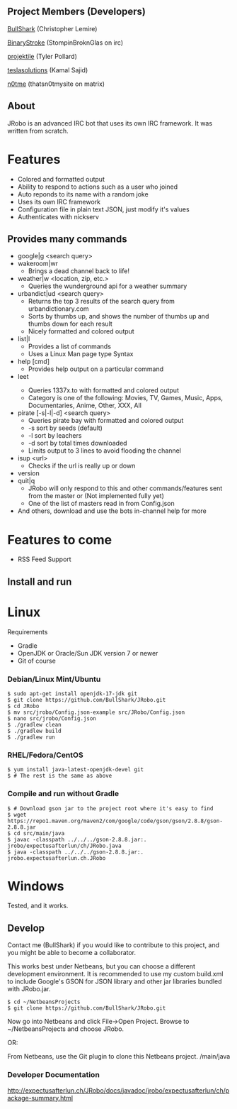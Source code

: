 ## Project Members (Developers)

[BullShark](https://github.com/BullShark "Core Developer") (Christopher Lemire)

[BinaryStroke](https://github.com/BinaryStroke "Developer") (StompinBroknGlas on irc)

[projektile](https://github.com/projektile "Developer") (Tyler Pollard)

[teslasolutions](https://github.com/teslasolution "Developer") (Kamal Sajid)

[n0tme](https://github.com/thatsn0tmysite) (thatsn0tmysite on matrix)

## About

JRobo is an advanced IRC bot that uses its own IRC framework. It was written from scratch.

# Features
 * Colored and formatted output
 * Ability to respond to actions such as a user who joined
 * Auto reponds to its name with a random joke
 * Uses its own IRC framework
 * Configuration file in plain text JSON, just modify it's values
 * Authenticates with nickserv
 
## Provides many commands
* google|g &lt;search query&gt;
* wakeroom|wr
  * Brings a dead channel back to life!
* weather|w &lt;location, zip, etc.&gt;
  * Queries the wunderground api for a weather summary
* urbandict|ud &lt;search query&gt;
  * Returns the top 3 results of the search query from urbandictionary.com
  * Sorts by thumbs up, and shows the number of thumbs up and thumbs down for each result
  * Nicely formatted and colored output
* list|l
  * Provides a list of commands
  * Uses a Linux Man page type Syntax
* help [cmd]
  * Provides help output on a particular command
* leet <Category> <search query>
  * Queries 1337x.to with formatted and colored output
  * Category is one of the following: Movies, TV, Games, Music, Apps, Documentaries, Anime, Other, XXX, All
* pirate [-s|-l|-d] &lt;search query&gt;
  * Queries pirate bay with formatted and colored output
  * -s sort by seeds (default)
  * -l sort by leachers
  * -d sort by total times downloaded
  * Limits output to 3 lines to avoid flooding the channel
* isup &lt;url&gt;
  * Checks if the url is really up or down
* version
* quit|q
  * JRobo will only respond to this and other commands/features sent from the master or (Not implemented fully yet)
  * One of the list of masters read in from Config.json
* And others, download and use the bots in-channel help for more

# Features to come
* RSS Feed Support

## Install and run

# Linux

Requirements
 * Gradle
 * OpenJDK or Oracle/Sun JDK version 7 or newer
 * Git of course

### Debian/Linux Mint/Ubuntu
    $ sudo apt-get install openjdk-17-jdk git
    $ git clone https://github.com/BullShark/JRobo.git
    $ cd JRobo
    $ mv src/jrobo/Config.json-example src/JRobo/Config.json
    $ nano src/jrobo/Config.json
    $ ./gradlew clean
    $ ./gradlew build
    $ ./gradlew run

### RHEL/Fedora/CentOS
    $ yum install java-latest-openjdk-devel git
    $ # The rest is the same as above

### Compile and run without Gradle
    $ # Download gson jar to the project root where it's easy to find
    $ wget https://repo1.maven.org/maven2/com/google/code/gson/gson/2.8.8/gson-2.8.8.jar
    $ cd src/main/java
    $ javac -classpath ../../../gson-2.8.8.jar:. jrobo/expectusafterlun/ch/JRobo.java
    $ java -classpath ../../../gson-2.8.8.jar:. jrobo.expectusafterlun.ch.JRobo

# Windows

Tested, and it works.

## Develop

Contact me (BullShark) if you would like to contribute to this project, and you might be able to become a collaborator.

This works best under Netbeans, but you can choose a different development environment. It is recommended to use my custom build.xml to include Google's GSON for JSON library and other jar libraries bundled with JRobo.jar.

    $ cd ~/NetbeansProjects
    $ git clone https://github.com/BullShark/JRobo.git
    
Now go into Netbeans and click File->Open Project. Browse to ~/NetbeansProjects and choose JRobo.

OR:

From Netbeans, use the Git plugin to clone this Netbeans project.
/main/java

### Developer Documentation

http://expectusafterlun.ch/JRobo/docs/javadoc/jrobo/expectusafterlun/ch/package-summary.html
